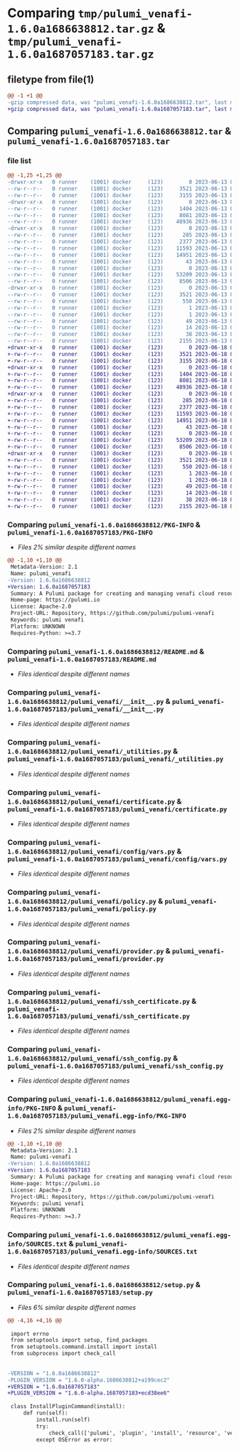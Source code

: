 # Comparing `tmp/pulumi_venafi-1.6.0a1686638812.tar.gz` & `tmp/pulumi_venafi-1.6.0a1687057183.tar.gz`

## filetype from file(1)

```diff
@@ -1 +1 @@
-gzip compressed data, was "pulumi_venafi-1.6.0a1686638812.tar", last modified: Tue Jun 13 06:53:48 2023, max compression
+gzip compressed data, was "pulumi_venafi-1.6.0a1687057183.tar", last modified: Sun Jun 18 03:04:19 2023, max compression
```

## Comparing `pulumi_venafi-1.6.0a1686638812.tar` & `pulumi_venafi-1.6.0a1687057183.tar`

### file list

```diff
@@ -1,25 +1,25 @@
-drwxr-xr-x   0 runner    (1001) docker     (123)        0 2023-06-13 06:53:48.974834 pulumi_venafi-1.6.0a1686638812/
--rw-r--r--   0 runner    (1001) docker     (123)     3521 2023-06-13 06:53:48.974834 pulumi_venafi-1.6.0a1686638812/PKG-INFO
--rw-r--r--   0 runner    (1001) docker     (123)     3155 2023-06-13 06:53:48.000000 pulumi_venafi-1.6.0a1686638812/README.md
-drwxr-xr-x   0 runner    (1001) docker     (123)        0 2023-06-13 06:53:48.970834 pulumi_venafi-1.6.0a1686638812/pulumi_venafi/
--rw-r--r--   0 runner    (1001) docker     (123)     1404 2023-06-13 06:53:48.000000 pulumi_venafi-1.6.0a1686638812/pulumi_venafi/__init__.py
--rw-r--r--   0 runner    (1001) docker     (123)     8081 2023-06-13 06:53:48.000000 pulumi_venafi-1.6.0a1686638812/pulumi_venafi/_utilities.py
--rw-r--r--   0 runner    (1001) docker     (123)    48936 2023-06-13 06:53:48.000000 pulumi_venafi-1.6.0a1686638812/pulumi_venafi/certificate.py
-drwxr-xr-x   0 runner    (1001) docker     (123)        0 2023-06-13 06:53:48.974834 pulumi_venafi-1.6.0a1686638812/pulumi_venafi/config/
--rw-r--r--   0 runner    (1001) docker     (123)      285 2023-06-13 06:53:48.000000 pulumi_venafi-1.6.0a1686638812/pulumi_venafi/config/__init__.py
--rw-r--r--   0 runner    (1001) docker     (123)     2377 2023-06-13 06:53:48.000000 pulumi_venafi-1.6.0a1686638812/pulumi_venafi/config/vars.py
--rw-r--r--   0 runner    (1001) docker     (123)    11593 2023-06-13 06:53:48.000000 pulumi_venafi-1.6.0a1686638812/pulumi_venafi/policy.py
--rw-r--r--   0 runner    (1001) docker     (123)    14951 2023-06-13 06:53:48.000000 pulumi_venafi-1.6.0a1686638812/pulumi_venafi/provider.py
--rw-r--r--   0 runner    (1001) docker     (123)       43 2023-06-13 06:53:48.000000 pulumi_venafi-1.6.0a1686638812/pulumi_venafi/pulumi-plugin.json
--rw-r--r--   0 runner    (1001) docker     (123)        0 2023-06-13 06:53:48.000000 pulumi_venafi-1.6.0a1686638812/pulumi_venafi/py.typed
--rw-r--r--   0 runner    (1001) docker     (123)    53209 2023-06-13 06:53:48.000000 pulumi_venafi-1.6.0a1686638812/pulumi_venafi/ssh_certificate.py
--rw-r--r--   0 runner    (1001) docker     (123)     8506 2023-06-13 06:53:48.000000 pulumi_venafi-1.6.0a1686638812/pulumi_venafi/ssh_config.py
-drwxr-xr-x   0 runner    (1001) docker     (123)        0 2023-06-13 06:53:48.974834 pulumi_venafi-1.6.0a1686638812/pulumi_venafi.egg-info/
--rw-r--r--   0 runner    (1001) docker     (123)     3521 2023-06-13 06:53:48.000000 pulumi_venafi-1.6.0a1686638812/pulumi_venafi.egg-info/PKG-INFO
--rw-r--r--   0 runner    (1001) docker     (123)      550 2023-06-13 06:53:48.000000 pulumi_venafi-1.6.0a1686638812/pulumi_venafi.egg-info/SOURCES.txt
--rw-r--r--   0 runner    (1001) docker     (123)        1 2023-06-13 06:53:48.000000 pulumi_venafi-1.6.0a1686638812/pulumi_venafi.egg-info/dependency_links.txt
--rw-r--r--   0 runner    (1001) docker     (123)        1 2023-06-13 06:53:48.000000 pulumi_venafi-1.6.0a1686638812/pulumi_venafi.egg-info/not-zip-safe
--rw-r--r--   0 runner    (1001) docker     (123)       49 2023-06-13 06:53:48.000000 pulumi_venafi-1.6.0a1686638812/pulumi_venafi.egg-info/requires.txt
--rw-r--r--   0 runner    (1001) docker     (123)       14 2023-06-13 06:53:48.000000 pulumi_venafi-1.6.0a1686638812/pulumi_venafi.egg-info/top_level.txt
--rw-r--r--   0 runner    (1001) docker     (123)       38 2023-06-13 06:53:48.974834 pulumi_venafi-1.6.0a1686638812/setup.cfg
--rw-r--r--   0 runner    (1001) docker     (123)     2155 2023-06-13 06:53:48.000000 pulumi_venafi-1.6.0a1686638812/setup.py
+drwxr-xr-x   0 runner    (1001) docker     (123)        0 2023-06-18 03:04:19.623807 pulumi_venafi-1.6.0a1687057183/
+-rw-r--r--   0 runner    (1001) docker     (123)     3521 2023-06-18 03:04:19.623807 pulumi_venafi-1.6.0a1687057183/PKG-INFO
+-rw-r--r--   0 runner    (1001) docker     (123)     3155 2023-06-18 03:04:19.000000 pulumi_venafi-1.6.0a1687057183/README.md
+drwxr-xr-x   0 runner    (1001) docker     (123)        0 2023-06-18 03:04:19.619807 pulumi_venafi-1.6.0a1687057183/pulumi_venafi/
+-rw-r--r--   0 runner    (1001) docker     (123)     1404 2023-06-18 03:04:19.000000 pulumi_venafi-1.6.0a1687057183/pulumi_venafi/__init__.py
+-rw-r--r--   0 runner    (1001) docker     (123)     8081 2023-06-18 03:04:19.000000 pulumi_venafi-1.6.0a1687057183/pulumi_venafi/_utilities.py
+-rw-r--r--   0 runner    (1001) docker     (123)    48936 2023-06-18 03:04:19.000000 pulumi_venafi-1.6.0a1687057183/pulumi_venafi/certificate.py
+drwxr-xr-x   0 runner    (1001) docker     (123)        0 2023-06-18 03:04:19.619807 pulumi_venafi-1.6.0a1687057183/pulumi_venafi/config/
+-rw-r--r--   0 runner    (1001) docker     (123)      285 2023-06-18 03:04:19.000000 pulumi_venafi-1.6.0a1687057183/pulumi_venafi/config/__init__.py
+-rw-r--r--   0 runner    (1001) docker     (123)     2377 2023-06-18 03:04:19.000000 pulumi_venafi-1.6.0a1687057183/pulumi_venafi/config/vars.py
+-rw-r--r--   0 runner    (1001) docker     (123)    11593 2023-06-18 03:04:19.000000 pulumi_venafi-1.6.0a1687057183/pulumi_venafi/policy.py
+-rw-r--r--   0 runner    (1001) docker     (123)    14951 2023-06-18 03:04:19.000000 pulumi_venafi-1.6.0a1687057183/pulumi_venafi/provider.py
+-rw-r--r--   0 runner    (1001) docker     (123)       43 2023-06-18 03:04:19.000000 pulumi_venafi-1.6.0a1687057183/pulumi_venafi/pulumi-plugin.json
+-rw-r--r--   0 runner    (1001) docker     (123)        0 2023-06-18 03:04:19.000000 pulumi_venafi-1.6.0a1687057183/pulumi_venafi/py.typed
+-rw-r--r--   0 runner    (1001) docker     (123)    53209 2023-06-18 03:04:19.000000 pulumi_venafi-1.6.0a1687057183/pulumi_venafi/ssh_certificate.py
+-rw-r--r--   0 runner    (1001) docker     (123)     8506 2023-06-18 03:04:19.000000 pulumi_venafi-1.6.0a1687057183/pulumi_venafi/ssh_config.py
+drwxr-xr-x   0 runner    (1001) docker     (123)        0 2023-06-18 03:04:19.619807 pulumi_venafi-1.6.0a1687057183/pulumi_venafi.egg-info/
+-rw-r--r--   0 runner    (1001) docker     (123)     3521 2023-06-18 03:04:19.000000 pulumi_venafi-1.6.0a1687057183/pulumi_venafi.egg-info/PKG-INFO
+-rw-r--r--   0 runner    (1001) docker     (123)      550 2023-06-18 03:04:19.000000 pulumi_venafi-1.6.0a1687057183/pulumi_venafi.egg-info/SOURCES.txt
+-rw-r--r--   0 runner    (1001) docker     (123)        1 2023-06-18 03:04:19.000000 pulumi_venafi-1.6.0a1687057183/pulumi_venafi.egg-info/dependency_links.txt
+-rw-r--r--   0 runner    (1001) docker     (123)        1 2023-06-18 03:04:19.000000 pulumi_venafi-1.6.0a1687057183/pulumi_venafi.egg-info/not-zip-safe
+-rw-r--r--   0 runner    (1001) docker     (123)       49 2023-06-18 03:04:19.000000 pulumi_venafi-1.6.0a1687057183/pulumi_venafi.egg-info/requires.txt
+-rw-r--r--   0 runner    (1001) docker     (123)       14 2023-06-18 03:04:19.000000 pulumi_venafi-1.6.0a1687057183/pulumi_venafi.egg-info/top_level.txt
+-rw-r--r--   0 runner    (1001) docker     (123)       38 2023-06-18 03:04:19.623807 pulumi_venafi-1.6.0a1687057183/setup.cfg
+-rw-r--r--   0 runner    (1001) docker     (123)     2155 2023-06-18 03:04:19.000000 pulumi_venafi-1.6.0a1687057183/setup.py
```

### Comparing `pulumi_venafi-1.6.0a1686638812/PKG-INFO` & `pulumi_venafi-1.6.0a1687057183/PKG-INFO`

 * *Files 2% similar despite different names*

```diff
@@ -1,10 +1,10 @@
 Metadata-Version: 2.1
 Name: pulumi_venafi
-Version: 1.6.0a1686638812
+Version: 1.6.0a1687057183
 Summary: A Pulumi package for creating and managing venafi cloud resources.
 Home-page: https://pulumi.io
 License: Apache-2.0
 Project-URL: Repository, https://github.com/pulumi/pulumi-venafi
 Keywords: pulumi venafi
 Platform: UNKNOWN
 Requires-Python: >=3.7
```

### Comparing `pulumi_venafi-1.6.0a1686638812/README.md` & `pulumi_venafi-1.6.0a1687057183/README.md`

 * *Files identical despite different names*

### Comparing `pulumi_venafi-1.6.0a1686638812/pulumi_venafi/__init__.py` & `pulumi_venafi-1.6.0a1687057183/pulumi_venafi/__init__.py`

 * *Files identical despite different names*

### Comparing `pulumi_venafi-1.6.0a1686638812/pulumi_venafi/_utilities.py` & `pulumi_venafi-1.6.0a1687057183/pulumi_venafi/_utilities.py`

 * *Files identical despite different names*

### Comparing `pulumi_venafi-1.6.0a1686638812/pulumi_venafi/certificate.py` & `pulumi_venafi-1.6.0a1687057183/pulumi_venafi/certificate.py`

 * *Files identical despite different names*

### Comparing `pulumi_venafi-1.6.0a1686638812/pulumi_venafi/config/vars.py` & `pulumi_venafi-1.6.0a1687057183/pulumi_venafi/config/vars.py`

 * *Files identical despite different names*

### Comparing `pulumi_venafi-1.6.0a1686638812/pulumi_venafi/policy.py` & `pulumi_venafi-1.6.0a1687057183/pulumi_venafi/policy.py`

 * *Files identical despite different names*

### Comparing `pulumi_venafi-1.6.0a1686638812/pulumi_venafi/provider.py` & `pulumi_venafi-1.6.0a1687057183/pulumi_venafi/provider.py`

 * *Files identical despite different names*

### Comparing `pulumi_venafi-1.6.0a1686638812/pulumi_venafi/ssh_certificate.py` & `pulumi_venafi-1.6.0a1687057183/pulumi_venafi/ssh_certificate.py`

 * *Files identical despite different names*

### Comparing `pulumi_venafi-1.6.0a1686638812/pulumi_venafi/ssh_config.py` & `pulumi_venafi-1.6.0a1687057183/pulumi_venafi/ssh_config.py`

 * *Files identical despite different names*

### Comparing `pulumi_venafi-1.6.0a1686638812/pulumi_venafi.egg-info/PKG-INFO` & `pulumi_venafi-1.6.0a1687057183/pulumi_venafi.egg-info/PKG-INFO`

 * *Files 2% similar despite different names*

```diff
@@ -1,10 +1,10 @@
 Metadata-Version: 2.1
 Name: pulumi-venafi
-Version: 1.6.0a1686638812
+Version: 1.6.0a1687057183
 Summary: A Pulumi package for creating and managing venafi cloud resources.
 Home-page: https://pulumi.io
 License: Apache-2.0
 Project-URL: Repository, https://github.com/pulumi/pulumi-venafi
 Keywords: pulumi venafi
 Platform: UNKNOWN
 Requires-Python: >=3.7
```

### Comparing `pulumi_venafi-1.6.0a1686638812/pulumi_venafi.egg-info/SOURCES.txt` & `pulumi_venafi-1.6.0a1687057183/pulumi_venafi.egg-info/SOURCES.txt`

 * *Files identical despite different names*

### Comparing `pulumi_venafi-1.6.0a1686638812/setup.py` & `pulumi_venafi-1.6.0a1687057183/setup.py`

 * *Files 6% similar despite different names*

```diff
@@ -4,16 +4,16 @@
 
 import errno
 from setuptools import setup, find_packages
 from setuptools.command.install import install
 from subprocess import check_call
 
 
-VERSION = "1.6.0a1686638812"
-PLUGIN_VERSION = "1.6.0-alpha.1686638812+a199cec2"
+VERSION = "1.6.0a1687057183"
+PLUGIN_VERSION = "1.6.0-alpha.1687057183+ecd38ee6"
 
 class InstallPluginCommand(install):
     def run(self):
         install.run(self)
         try:
             check_call(['pulumi', 'plugin', 'install', 'resource', 'venafi', PLUGIN_VERSION])
         except OSError as error:
```


